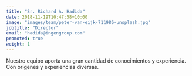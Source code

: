 ```yaml
---
title: "Sr. Richard A. Hadida"
date: 2018-11-19T10:47:58+10:00
image: "images/team/peter-van-eijk-711986-unsplash.jpg"
jobtitle: "Director"
email: "hadida@ingengroup.com"
promoted: true
weight: 1
---
```


Nuestro equipo aporta una gran cantidad de conocimientos y experiencia. Con orígenes y experiencias diversas.